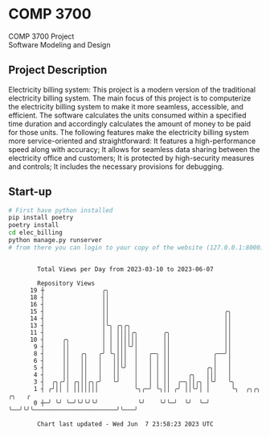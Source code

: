 # COMP 3700
COMP 3700 Project  
Software Modeling and Design
## Project Description
Electricity billing system: This project is a modern version of the traditional electricity billing system. The main focus of this project is to computerize the electricity billing system to make it more seamless, accessible, and efficient. The software calculates the units consumed within a specified time duration and accordingly calculates the amount of money to be paid for those units. The following features make the electricity billing system more service-oriented and straightforward: It features a high-performance speed along with accuracy; It allows for seamless data sharing between the electricity office and customers; It is protected by high-security measures and controls; It includes the necessary provisions for debugging.

## Start-up
```bash
# First have python installed
pip install poetry
poetry install
cd elec_billing
python manage.py runserver
# from there you can login to your copy of the website (127.0.0.1:8000), default creds are admin/admin
```

```

        Total Views per Day from 2023-03-10 to 2023-06-07

        Repository Views
      19 ┼                ╭╮
      18 ┤                ││
      16 ┤                ││
      15 ┤                ││                                ╭╮
      14 ┤                ││                                ││
      13 ┤                │╰╮ ╭╮╭╮                          ││
      11 ┤                │ │ ││││╭╮       ╭╮               ││
      10 ┤     ╭╮         │ │ ││││││       ││               ││
       9 ┤     ││         │ │ │││╰╯│       ││               ││
       8 ┤     ││   ╭╮   ╭╯ ╰╮│││  │   ╭─╮ ││            ╭──╯│
       6 ┤     ││   ││   │   ││││  │   │ │ ││            │   │
       5 ┤     ││   ││   │   ││╰╯  │   │ │ ││          ╭╮│   │
       4 ┤     ││   ││   │   ││    │   │ │ ││     ╭╮   │││   │
       3 ┤  ╭╮╭╯│ ╭╮││╭╮╭╯   ╰╯    │   │ │ ││  ╭─╮││╭╮ │╰╯   ╰╮
       1 ┤ ╭╯││ │ │││││││          ╰╮╭─╯ ╰╮││ ╭╯ ││╰╯│ │      ╰╮  ╭╮╭╮                       ╭╮   ╭
       0 ┼─╯ ╰╯ ╰─╯╰╯╰╯╰╯           ╰╯    ╰╯╰─╯  ╰╯  ╰─╯       ╰──╯╰╯╰───────────────────────╯╰───╯

        Chart last updated - Wed Jun  7 23:58:23 2023 UTC
        
```
